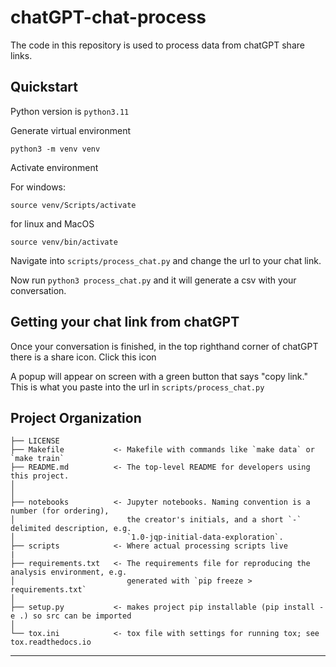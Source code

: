 chatGPT-chat-process
==============================
The code in this repository is used to process data from chatGPT share links.

## Quickstart
Python version is `python3.11`

Generate virtual environment

`python3 -m venv venv`

Activate environment

For windows:

`source venv/Scripts/activate`

for linux and MacOS

`source venv/bin/activate`

Navigate into `scripts/process_chat.py` and change the url to your chat link.

Now run `python3 process_chat.py` and it will generate a csv with your conversation.

## Getting your chat link from chatGPT

Once your conversation is finished, in the top righthand corner of chatGPT there is a share icon. Click this icon

A popup will appear on screen with a green button that says "copy link." This is what you paste into the url in `scripts/process_chat.py`


Project Organization
------------

    ├── LICENSE
    ├── Makefile           <- Makefile with commands like `make data` or `make train`
    ├── README.md          <- The top-level README for developers using this project.
    │ 
    │
    ├── notebooks          <- Jupyter notebooks. Naming convention is a number (for ordering),
    │                         the creator's initials, and a short `-` delimited description, e.g.
    │                         `1.0-jqp-initial-data-exploration`.
    ├── scripts            <- Where actual processing scripts live
    |
    ├── requirements.txt   <- The requirements file for reproducing the analysis environment, e.g.
    │                         generated with `pip freeze > requirements.txt`
    │
    ├── setup.py           <- makes project pip installable (pip install -e .) so src can be imported
    │
    └── tox.ini            <- tox file with settings for running tox; see tox.readthedocs.io


--------
